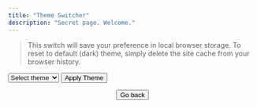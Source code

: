 ```yaml
---
title: "Theme Switcher"
description: "Secret page. Welcome."
---
```

> This switch will save your preference in local browser storage. To reset to default (dark) theme, simply delete the site cache from your browser history.

<div class="theme-switch-wrapper">
    <select class="uppercase bold600 theme-switch" name="theme" id="theme-switcher">
        <option value="none">Select theme</option>
        <option value ="dark">Dark (default)</option>
        <option value ="light">Light</option>
        <option value ="gemstone">Gemstone</option>
        <option value ="strawberry">Strawberry</option>
        <option value ="jackdaw">Jackdaw</option>
    </select> 
    <button class="irevamp-button bold600 uppercase" onclick="switchTheme()">Apply Theme</button>
</div>   

<div style="text-align: center;">

<button onclick="history.back()" class="irevamp-mx-auto intro-about bold600 uppercase pagenotfound-button" style="">Go back</button>

</div>

